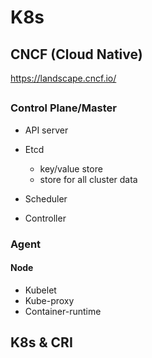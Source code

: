 # K8s
## CNCF (Cloud Native)
https://landscape.cncf.io/

## 
### Control Plane/Master
- API server

- Etcd
    - key/value store
    - store for all cluster data

- Scheduler

- Controller

### Agent
#### Node
- Kubelet
- Kube-proxy
- Container-runtime

## K8s & CRI
